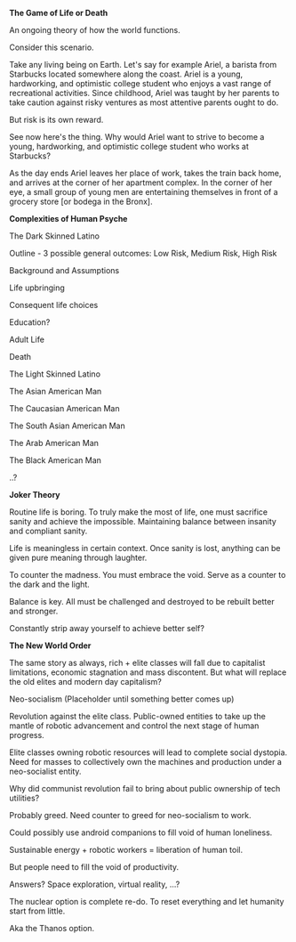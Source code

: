 **The Game of Life or Death**

An ongoing theory of how the world functions.

Consider this scenario.

Take any living being on Earth. Let's say for example Ariel, a barista from Starbucks located somewhere along the coast. Ariel is a young, hardworking, and optimistic college student who enjoys a vast range of recreational activities. Since childhood, Ariel was taught by her parents to take caution against risky ventures as most attentive parents ought to do.

But risk is its own reward.

See now here's the thing. Why would Ariel want to strive to become a young, hardworking, and optimistic college student who works at Starbucks?

As the day ends Ariel leaves her place of work, takes the train back home, and arrives at the corner of her apartment complex. In the corner of her eye, a small group of young men are entertaining themselves in front of a grocery store [or bodega in the Bronx].

**Complexities of Human Psyche**

The Dark Skinned Latino

Outline - 3 possible general outcomes: Low Risk, Medium Risk, High Risk

Background and Assumptions

Life upbringing

Consequent life choices

Education?

Adult Life

Death

The Light Skinned Latino

The Asian American Man

The Caucasian American Man

The South Asian American Man

The Arab American Man

The Black American Man

..?

**Joker Theory**

Routine life is boring. To truly make the most of life, one must sacrifice sanity and achieve the impossible.  Maintaining balance between insanity and compliant sanity.

Life is meaningless in certain context. Once sanity is lost, anything can be given pure meaning through laughter.

To counter the madness. You must embrace the void. Serve as a counter to the dark and the light.

Balance is key. All must be challenged and destroyed to be rebuilt better and stronger.

Constantly strip away yourself to achieve better self?

**The New World Order**

The same story as always, rich + elite classes will fall due to capitalist limitations, economic stagnation and mass discontent. But what will replace the old elites and modern day capitalism?

Neo-socialism (Placeholder until something better comes up)

Revolution against the elite class. Public-owned entities to take up the mantle of robotic advancement and control the next stage of human progress. 

Elite classes owning robotic resources will lead to complete social dystopia. Need for masses to collectively own the machines and production under a neo-socialist entity. 

Why did communist revolution fail to bring about public ownership of tech utilities? 

Probably greed. Need counter to greed for neo-socialism to work.

Could possibly use android companions to fill void of human loneliness.

Sustainable energy + robotic workers = liberation of human toil.

But people need to fill the void of productivity. 

Answers? Space exploration, virtual reality, ...?

The nuclear option is complete re-do. To reset everything and let humanity start from little.

Aka the Thanos option.




































